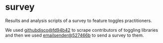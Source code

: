 # survey

Results and analysis scripts of a survey to feature toggles practitioners.

We used [githubdisco@fd94b42](https://github.com/elhoyos/githubdisco/tree/fd94b42ff19a196514c8def7a45332c251916d69) to scrape contributors of toggling libraries and then we used [emailsender@527466b](https://github.com/elhoyos/emailsender/tree/527466bd879c7a18b60f6d51c891c0953334c8c0) to send a survey to them.
